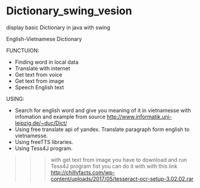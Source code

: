 # Dictionary_swing_vesion
display basic Dictionary in java with swing

English-Vietnamese Dictionary

FUNCTUION:
- Finding word in local data
- Translate with internet
- Get text from voice
- Get text from image
- Speech English text

USING:
- Search for english word and give you meaning of it in vietnamesse with infomation and example from source http://www.informatik.uni-leipzig.de/~duc/Dict/
- Using free translate api of yandex. Translate paragraph form english to vietnamesse.
- Using freeTTS libraries.
- Using Tess4J program.

>>>with get text from image you have to download and run Tess4J program fist
  you can do it with with this link http://chillyfacts.com/wp-content/uploads/2017/05/tesseract-ocr-setup-3.02.02.rar
